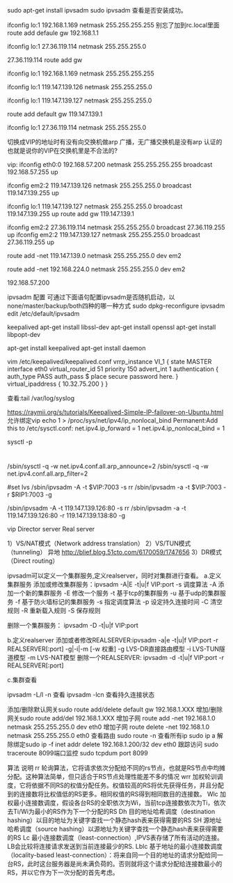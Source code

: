 sudo apt-get install ipvsadm
sudo ipvsadm 查看是否安装成功。


ifconfig lo:1 192.168.1.169 netmask 255.255.255.255 别忘了加到rc.local里面
route add defaule gw 192.168.1.1

ifconfig lo:1 27.36.119.114 netmask 255.255.255.0


27.36.119.114
route add gw

ifconfig lo:1 192.168.1.169 netmask 255.255.255.255

ifconfig lo:1 119.147.139.126 netmask 255.255.255.0

ifconfig lo:1 119.147.139.127 netmask 255.255.255.0

route add default gw 119.147.139.1

ifconfig lo:1 27.36.119.114 netmask 255.255.255.0

切换成VIP的地址时有没有向交换机做arp 广播，无广播交换机是没有arp 认证的也就是说你的VIP在交换机里是不合法的?

vip:
ifconfig eth0:0 192.168.57.200 netmask 255.255.255.255 broadcast 192.168.57.255 up

ifconfig em2:2 119.147.139.126 netmask 255.255.255.0 broadcast 119.147.139.255 up

ifconfig lo:1 119.147.139.127 netmask 255.255.255.0 broadcast 119.147.139.255 up
route add gw 119.147.139.1

ifconfig em2:2 27.36.119.114 netmask 255.255.255.0 broadcast 27.36.119.255 up
ifconfig em2:2 119.147.139.127 netmask 255.255.255.0 broadcast 27.36.119.255 up

route add -net 119.147.139.0  netmask 255.255.255.0 dev em2

route add -net 192.168.224.0 netmask 255.255.255.0 dev em2

192.168.57.200


ipvsadm 配置
可通过下面语句配置ipvsadm是否随机启动，以none/master/backup/both四种的哪一种方式
sudo dpkg-reconfigure ipvsadm
edit /etc/default/ipvsadm


keepalived
apt-get install libssl-dev
apt-get install openssl
apt-get install libpopt-dev

apt-get install keepalived
apt-get install daemon

vim /etc/keepalived/keepalived.conf
vrrp_instance VI_1 {
    state MASTER
    interface eth0
    virtual_router_id 51
    priority 150
    advert_int 1
    authentication {
        auth_type PASS
        auth_pass $ place secure password here.
    }
    virtual_ipaddress {
        10.32.75.200
    }
}

查看:tail /var/log/syslog



https://raymii.org/s/tutorials/Keepalived-Simple-IP-failover-on-Ubuntu.html
允许绑定vip
echo 1 > /proc/sys/net/ipv4/ip_nonlocal_bind
Permanent:Add this to /etc/sysctl.conf:
net.ipv4.ip_forward = 1
net.ipv4.ip_nonlocal_bind = 1

sysctl -p





#
/sbin/sysctl -q -w net.ipv4.conf.all.arp_announce=2
/sbin/sysctl -q -w net.ipv4.conf.all.arp_filter=2

#set lvs
/sbin/ipvsadm -A -t $VIP:7003 -s rr
/sbin/ipvsadm -a -t $VIP:7003 -r $RIP1:7003 -g

/sbin/ipvsadm -A -t 119.147.139.126:80 -s rr
/sbin/ipvsadm -a -t 119.147.139.126:80 -r 119.147.139.138:80 -g



vip
Director server
Real server


1）VS/NAT模式（Network address translation）
2）VS/TUN模式（tunneling） 异地
http://blief.blog.51cto.com/6170059/1747656
3）DR模式（Direct routing）



ipvsadm可以定义一个集群服务,定义realserver，同时对集群进行查看。
a.定义集群服务
添加或修改集群服务：ipvsadm -A|E -t|u|f VIP:port -s 调度算法
    -A 添加一个新的集群服务
    -E 修改一个服务
    -t 基于tcp的集群服务
    -u 基于udp的集群服务
    -f 基于防火墙标记的集群服务
    -s 指定调度算法 
    -p 设定持久连接时间
    -C 清空规则
    -R 重新载入规则
    -S 保存规则
    
删除一个集群服务：  ipvsadm -D -t|u|f VIP:port

b.定义realserver
添加或者修改REALSERVER:ipvsadm -a|e -t|u|f VIP:port -r REALSERVER[:port] -g|-i|-m [-w 权重]
    -g LVS-DR直接路由模型
    -i LVS-TUN隧道模型
    -m LVS-NAT模型
删除一个REALSERVER:    ipvsadm -d -t|u|f VIP:port -r REALSERVER[:port]

c.集群查看

ipvsadm -L/l -n 查看
ipvsadm -lcn 查看持久连接状态

添加/删除默认网关sudo route add/delete default gw 192.168.1.XXX
增加/删除网关sudo route add/del 192.168.1.XXX
增加子网 route add -net 192.168.1.0 netmask 255.255.255.0 dev eth0
增加子网 route delete -net 192.168.1.0 netmask 255.255.255.0  eth0
查看路由 sudo route -n
查看所有ip  sudo ip a
解除绑定sudo ip -f inet addr delete 192.168.1.200/32 dev eth0
跟踪访问 sudo traceroute
8099端口监控 sudo tcpdum port 8099


算法
说明
rr
轮询算法，它将请求依次分配给不同的rs节点，也就是RS节点中均摊分配。这种算法简单，但只适合于RS节点处理性能差不多的情况
wrr
加权轮训调度，它将依据不同RS的权值分配任务。权值较高的RS将优先获得任务，并且分配到的连接数将比权值低的RS更多。相同权值的RS得到相同数目的连接数。
Wlc
加权最小连接数调度，假设各台RS的全职依次为Wi，当前tcp连接数依次为Ti，依次去Ti/Wi为最小的RS作为下一个分配的RS
Dh
目的地址哈希调度（destination hashing）以目的地址为关键字查找一个静态hash表来获得需要的RS
SH
源地址哈希调度（source hashing）以源地址为关键字查找一个静态hash表来获得需要的RS
Lc
最小连接数调度（least-connection）,IPVS表存储了所有活动的连接。LB会比较将连接请求发送到当前连接最少的RS.
Lblc
基于地址的最小连接数调度（locality-based least-connection）：将来自同一个目的地址的请求分配给同一台RS，此时这台服务器是尚未满负荷的。否则就将这个请求分配给连接数最小的RS，并以它作为下一次分配的首先考虑。
